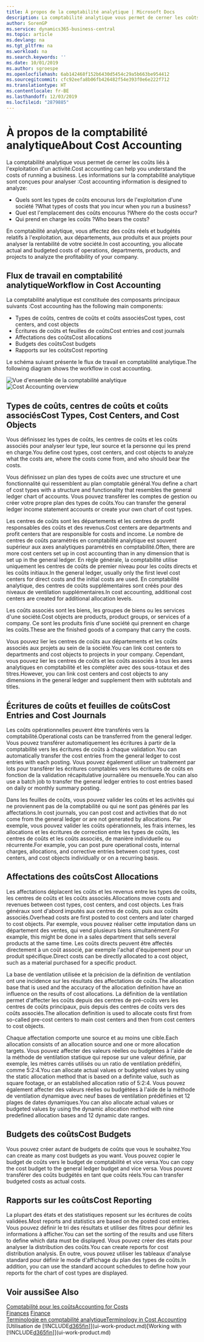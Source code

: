 ```yaml
---
title: À propos de la comptabilité analytique | Microsoft Docs
description: La comptabilité analytique vous permet de cerner les coûts liés à l'exploitation d'un activié.
author: SorenGP
ms.service: dynamics365-business-central
ms.topic: article
ms.devlang: na
ms.tgt_pltfrm: na
ms.workload: na
ms.search.keywords: ''
ms.date: 10/01/2019
ms.author: sgroespe
ms.openlocfilehash: 6ab142468f152b6430d5454c29a5b663be954412
ms.sourcegitcommit: cfc92eefa8b06fb426482f54e393f0e6e222f712
ms.translationtype: HT
ms.contentlocale: fr-BE
ms.lasthandoff: 12/03/2019
ms.locfileid: "2879885"
---
```

# <a name="about-cost-accounting"></a><span data-ttu-id="c05f9-103">À propos de la comptabilité analytique</span><span class="sxs-lookup"><span data-stu-id="c05f9-103">About Cost Accounting</span></span>
<span data-ttu-id="c05f9-104">La comptabilité analytique vous permet de cerner les coûts liés à l'exploitation d'un activité.</span><span class="sxs-lookup"><span data-stu-id="c05f9-104">Cost accounting can help you understand the costs of running a business.</span></span> <span data-ttu-id="c05f9-105">Les informations sur la comptabilité analytique sont conçues pour analyser :</span><span class="sxs-lookup"><span data-stu-id="c05f9-105">Cost accounting information is designed to analyze:</span></span>  

-   <span data-ttu-id="c05f9-106">Quels sont les types de coûts encourus lors de l'exploitation d'une société ?</span><span class="sxs-lookup"><span data-stu-id="c05f9-106">What types of costs that you incur when you run a business?</span></span>  
-   <span data-ttu-id="c05f9-107">Quel est l'emplacement des coûts encourus ?</span><span class="sxs-lookup"><span data-stu-id="c05f9-107">Where do the costs occur?</span></span>  
-   <span data-ttu-id="c05f9-108">Qui prend en charge les coûts ?</span><span class="sxs-lookup"><span data-stu-id="c05f9-108">Who bears the costs?</span></span>  

<span data-ttu-id="c05f9-109">En comptabilité analytique, vous affectez des coûts réels et budgétés relatifs à l'exploitation, aux départements, aux produits et aux projets pour analyser la rentabilité de votre société.</span><span class="sxs-lookup"><span data-stu-id="c05f9-109">In cost accounting, you allocate actual and budgeted costs of operations, departments, products, and projects to analyze the profitability of your company.</span></span>  

## <a name="workflow-in-cost-accounting"></a><span data-ttu-id="c05f9-110">Flux de travail en comptabilité analytique</span><span class="sxs-lookup"><span data-stu-id="c05f9-110">Workflow in Cost Accounting</span></span>  
<span data-ttu-id="c05f9-111">La comptabilité analytique est constituée des composants principaux suivants :</span><span class="sxs-lookup"><span data-stu-id="c05f9-111">Cost accounting has the following main components:</span></span>  

-   <span data-ttu-id="c05f9-112">Types de coûts, centres de coûts et coûts associés</span><span class="sxs-lookup"><span data-stu-id="c05f9-112">Cost types, cost centers, and cost objects</span></span>  
-   <span data-ttu-id="c05f9-113">Écritures de coûts et feuilles de coûts</span><span class="sxs-lookup"><span data-stu-id="c05f9-113">Cost entries and cost journals</span></span>  
-   <span data-ttu-id="c05f9-114">Affectations des coûts</span><span class="sxs-lookup"><span data-stu-id="c05f9-114">Cost allocations</span></span>  
-   <span data-ttu-id="c05f9-115">Budgets des coûts</span><span class="sxs-lookup"><span data-stu-id="c05f9-115">Cost budgets</span></span>
-   <span data-ttu-id="c05f9-116">Rapports sur les coûts</span><span class="sxs-lookup"><span data-stu-id="c05f9-116">Cost reporting</span></span>  

<span data-ttu-id="c05f9-117">Le schéma suivant présente le flux de travail en comptabilité analytique.</span><span class="sxs-lookup"><span data-stu-id="c05f9-117">The following diagram shows the workflow in cost accounting.</span></span>  

<span data-ttu-id="c05f9-118">![Vue d'ensemble de la comptabilité analytique](media/costaccountingoverview.png "CostAccountingOverview")</span><span class="sxs-lookup"><span data-stu-id="c05f9-118">![Cost Accounting overview](media/costaccountingoverview.png "CostAccountingOverview")</span></span>  

## <a name="cost-types-cost-centers-and-cost-objects"></a><span data-ttu-id="c05f9-119">Types de coûts, centres de coûts et coûts associés</span><span class="sxs-lookup"><span data-stu-id="c05f9-119">Cost Types, Cost Centers, and Cost Objects</span></span>  
<span data-ttu-id="c05f9-120">Vous définissez les types de coûts, les centres de coûts et les coûts associés pour analyser leur type, leur source et la personne qui les prend en charge.</span><span class="sxs-lookup"><span data-stu-id="c05f9-120">You define cost types, cost centers, and cost objects to analyze what the costs are, where the costs come from, and who should bear the costs.</span></span>  

<span data-ttu-id="c05f9-121">Vous définissez un plan des types de coûts avec une structure et une fonctionnalité qui ressemblent au plan comptable général.</span><span class="sxs-lookup"><span data-stu-id="c05f9-121">You define a chart of cost types with a structure and functionality that resembles the general ledger chart of accounts.</span></span> <span data-ttu-id="c05f9-122">Vous pouvez transférer les comptes de gestion ou créer votre propre plan des types de coûts.</span><span class="sxs-lookup"><span data-stu-id="c05f9-122">You can transfer the general ledger income statement accounts or create your own chart of cost types.</span></span>  

<span data-ttu-id="c05f9-123">Les centres de coûts sont les départements et les centres de profit responsables des coûts et des revenus.</span><span class="sxs-lookup"><span data-stu-id="c05f9-123">Cost centers are departments and profit centers that are responsible for costs and income.</span></span> <span data-ttu-id="c05f9-124">Le nombre de centres de coûts paramétrés en comptabilité analytique est souvent supérieur aux axes analytiques paramétrés en comptabilité.</span><span class="sxs-lookup"><span data-stu-id="c05f9-124">Often, there are more cost centers set up in cost accounting than in any dimension that is set up in the general ledger.</span></span> <span data-ttu-id="c05f9-125">En règle générale, la comptabilité utilise uniquement les centres de coûts de premier niveau pour les coûts directs et les coûts initiaux.</span><span class="sxs-lookup"><span data-stu-id="c05f9-125">In the general ledger, usually only the first level cost centers for direct costs and the initial costs are used.</span></span> <span data-ttu-id="c05f9-126">En comptabilité analytique, des centres de coûts supplémentaires sont créés pour des niveaux de ventilation supplémentaires.</span><span class="sxs-lookup"><span data-stu-id="c05f9-126">In cost accounting, additional cost centers are created for additional allocation levels.</span></span>  

<span data-ttu-id="c05f9-127">Les coûts associés sont les biens, les groupes de biens ou les services d'une société.</span><span class="sxs-lookup"><span data-stu-id="c05f9-127">Cost objects are products, product groups, or services of a company.</span></span> <span data-ttu-id="c05f9-128">Ce sont les produits finis d'une société qui prennent en charge les coûts.</span><span class="sxs-lookup"><span data-stu-id="c05f9-128">These are the finished goods of a company that carry the costs.</span></span>  

<span data-ttu-id="c05f9-129">Vous pouvez lier les centres de coûts aux départements et les coûts associés aux projets au sein de la société.</span><span class="sxs-lookup"><span data-stu-id="c05f9-129">You can link cost centers to departments and cost objects to projects in your company.</span></span> <span data-ttu-id="c05f9-130">Cependant, vous pouvez lier les centres de coûts et les coûts associés à tous les axes analytiques en comptabilité et les compléter avec des sous-totaux et des titres.</span><span class="sxs-lookup"><span data-stu-id="c05f9-130">However, you can link cost centers and cost objects to any dimensions in the general ledger and supplement them with subtotals and titles.</span></span>  

## <a name="cost-entries-and-cost-journals"></a><span data-ttu-id="c05f9-131">Écritures de coûts et feuilles de coûts</span><span class="sxs-lookup"><span data-stu-id="c05f9-131">Cost Entries and Cost Journals</span></span>  
<span data-ttu-id="c05f9-132">Les coûts opérationnelles peuvent être transférés vers la comptabilité.</span><span class="sxs-lookup"><span data-stu-id="c05f9-132">Operational costs can be transferred from the general ledger.</span></span> <span data-ttu-id="c05f9-133">Vous pouvez transférer automatiquement les écritures à partir de la comptabilité vers les écritures de coûts à chaque validation.</span><span class="sxs-lookup"><span data-stu-id="c05f9-133">You can automatically transfer the cost entries from the general ledger to cost entries with each posting.</span></span> <span data-ttu-id="c05f9-134">Vous pouvez également utiliser un traitement par lots pour transférer les écritures comptables vers les écritures de coûts en fonction de la validation récapitulative journalière ou mensuelle.</span><span class="sxs-lookup"><span data-stu-id="c05f9-134">You can also use a batch job to transfer the general ledger entries to cost entries based on daily or monthly summary posting.</span></span>  

<span data-ttu-id="c05f9-135">Dans les feuilles de coûts, vous pouvez valider les coûts et les activités qui ne proviennent pas de la comptabilité ou qui ne sont pas générés par les affectations.</span><span class="sxs-lookup"><span data-stu-id="c05f9-135">In cost journals, you can post cost and activities that do not come from the general ledger or are not generated by allocations.</span></span> <span data-ttu-id="c05f9-136">Par exemple, vous pouvez valider les coûts opérationnels, les frais internes, les allocations et les écritures de correction entre les types de coûts, les centres de coûts et les coûts associés, de manière individuelle ou récurrente.</span><span class="sxs-lookup"><span data-stu-id="c05f9-136">For example, you can post pure operational costs, internal charges, allocations, and corrective entries between cost types, cost centers, and cost objects individually or on a recurring basis.</span></span>  

## <a name="cost-allocations"></a><span data-ttu-id="c05f9-137">Affectations des coûts</span><span class="sxs-lookup"><span data-stu-id="c05f9-137">Cost Allocations</span></span>  
<span data-ttu-id="c05f9-138">Les affectations déplacent les coûts et les revenus entre les types de coûts, les centres de coûts et les coûts associés.</span><span class="sxs-lookup"><span data-stu-id="c05f9-138">Allocations move costs and revenues between cost types, cost centers, and cost objects.</span></span> <span data-ttu-id="c05f9-139">Les frais généraux sont d'abord imputés aux centres de coûts, puis aux coûts associés.</span><span class="sxs-lookup"><span data-stu-id="c05f9-139">Overhead costs are first posted to cost centers and later charged to cost objects.</span></span> <span data-ttu-id="c05f9-140">Par exemple, vous pouvez réaliser cette imputation dans un département des ventes, qui vend plusieurs biens simultanément.</span><span class="sxs-lookup"><span data-stu-id="c05f9-140">For example, this might be done in a sales department that sells several products at the same time.</span></span> <span data-ttu-id="c05f9-141">Les coûts directs peuvent être affectés directement à un coût associé, par exemple l'achat d'équipement pour un produit spécifique.</span><span class="sxs-lookup"><span data-stu-id="c05f9-141">Direct costs can be directly allocated to a cost object, such as a material purchased for a specific product.</span></span>  

<span data-ttu-id="c05f9-142">La base de ventilation utilisée et la précision de la définition de ventilation ont une incidence sur les résultats des affectations de coûts.</span><span class="sxs-lookup"><span data-stu-id="c05f9-142">The allocation base that is used and the accuracy of the allocation definition have an influence on the results of cost allocations.</span></span> <span data-ttu-id="c05f9-143">La définition de la ventilation permet d'affecter les coûts depuis des centres de pré-coûts vers les centres de coûts principaux, puis depuis des centres de coûts vers des coûts associés.</span><span class="sxs-lookup"><span data-stu-id="c05f9-143">The allocation definition is used to allocate costs first from so-called pre-cost centers to main cost centers and then from cost centers to cost objects.</span></span>  

<span data-ttu-id="c05f9-144">Chaque affectation comporte une source et au moins une cible.</span><span class="sxs-lookup"><span data-stu-id="c05f9-144">Each allocation consists of an allocation source and one or more allocation targets.</span></span> <span data-ttu-id="c05f9-145">Vous pouvez affecter des valeurs réelles ou budgétées à l'aide de la méthode de ventilation statique qui repose sur une valeur définie, par exemple, les mètres carrés utilisés ou un ratio de ventilation prédéfini, comme 5:2:4.</span><span class="sxs-lookup"><span data-stu-id="c05f9-145">You can allocate actual values or budgeted values by using the static allocation method that is based on a definite value, such as square footage, or an established allocation ratio of 5:2:4.</span></span> <span data-ttu-id="c05f9-146">Vous pouvez également affecter des valeurs réelles ou budgétées à l'aide de la méthode de ventilation dynamique avec neuf bases de ventilation prédéfinies et 12 plages de dates dynamiques.</span><span class="sxs-lookup"><span data-stu-id="c05f9-146">You can also allocate actual values or budgeted values by using the dynamic allocation method with nine predefined allocation bases and 12 dynamic date ranges.</span></span>  

## <a name="cost-budgets"></a><span data-ttu-id="c05f9-147">Budgets des coûts</span><span class="sxs-lookup"><span data-stu-id="c05f9-147">Cost Budgets</span></span>  
<span data-ttu-id="c05f9-148">Vous pouvez créer autant de budgets de coûts que vous le souhaitez.</span><span class="sxs-lookup"><span data-stu-id="c05f9-148">You can create as many cost budgets as you want.</span></span> <span data-ttu-id="c05f9-149">Vous pouvez copier le budget de coûts vers le budget de comptabilité et vice versa.</span><span class="sxs-lookup"><span data-stu-id="c05f9-149">You can copy the cost budget to the general ledger budget and vice versa.</span></span> <span data-ttu-id="c05f9-150">Vous pouvez transférer des coûts budgétés en tant que coûts réels.</span><span class="sxs-lookup"><span data-stu-id="c05f9-150">You can transfer budgeted costs as actual costs.</span></span>  

## <a name="cost-reporting"></a><span data-ttu-id="c05f9-151">Rapports sur les coûts</span><span class="sxs-lookup"><span data-stu-id="c05f9-151">Cost Reporting</span></span>  
<span data-ttu-id="c05f9-152">La plupart des états et des statistiques reposent sur les écritures de coûts validées.</span><span class="sxs-lookup"><span data-stu-id="c05f9-152">Most reports and statistics are based on the posted cost entries.</span></span> <span data-ttu-id="c05f9-153">Vous pouvez définir le tri des résultats et utiliser des filtres pour définir les informations à afficher.</span><span class="sxs-lookup"><span data-stu-id="c05f9-153">You can set the sorting of the results and use filters to define which data must be displayed.</span></span> <span data-ttu-id="c05f9-154">Vous pouvez créer des états pour analyser la distribution des coûts.</span><span class="sxs-lookup"><span data-stu-id="c05f9-154">You can create reports for cost distribution analysis.</span></span> <span data-ttu-id="c05f9-155">En outre, vous pouvez utiliser les tableaux d'analyse standard pour définir le mode d'affichage du plan des types de coûts.</span><span class="sxs-lookup"><span data-stu-id="c05f9-155">In addition, you can use the standard account schedules to define how your reports for the chart of cost types are displayed.</span></span>  

## <a name="see-also"></a><span data-ttu-id="c05f9-156">Voir aussi</span><span class="sxs-lookup"><span data-stu-id="c05f9-156">See Also</span></span>  
 [<span data-ttu-id="c05f9-157">Comptabilité pour les coûts</span><span class="sxs-lookup"><span data-stu-id="c05f9-157">Accounting for Costs</span></span>](finance-manage-cost-accounting.md)  
 <span data-ttu-id="c05f9-158">[Finances](finance.md) </span><span class="sxs-lookup"><span data-stu-id="c05f9-158">[Finance](finance.md) </span></span>  
 [<span data-ttu-id="c05f9-159">Terminologie en comptabilité analytique</span><span class="sxs-lookup"><span data-stu-id="c05f9-159">Terminology in Cost Accounting</span></span>](finance-terminology-in-cost-accounting.md)  
 <span data-ttu-id="c05f9-160">[Utilisation de [!INCLUDE[d365fin](includes/d365fin_md.md)]](ui-work-product.md)</span><span class="sxs-lookup"><span data-stu-id="c05f9-160">[Working with [!INCLUDE[d365fin](includes/d365fin_md.md)]](ui-work-product.md)</span></span>
